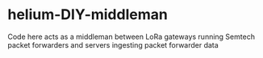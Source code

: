 # helium-DIY-middleman
Code here acts as a middleman between LoRa gateways running Semtech packet forwarders and servers ingesting packet forwarder data 
